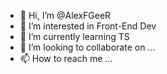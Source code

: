 - 👋 Hi, I’m @AlexFGeeR
- 👀 I’m interested in Front-End Dev
- 🌱 I’m currently learning TS
- 💞️ I’m looking to collaborate on ...
- 📫 How to reach me ...

<!---
AlexFGeeR/AlexFGeeR is a ✨ special ✨ repository because its `README.md` (this file) appears on your GitHub profile.
You can click the Preview link to take a look at your changes.
--->
